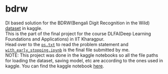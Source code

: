 # bdrw
Dl based solution for the BDRW(Bengali Digit Recognition in the Wild) [dataset](https://www.kaggle.com/debdoot/bdrw) in kaggle.<br>
This is the part of the final project for the course DLFA(Deep Learning Foundations and Applications) in IIT Kharagpur.<br>
Head over to the [`ps.txt`](https://github.com/Raghwendra-Dey/bdrw/blob/master/ps.txt) to read the problem statement and [`with_early_stopping.ipynb`](https://github.com/Raghwendra-Dey/bdrw/blob/master/with_early_stopping.ipynb) is the final file submitted by me.<br>
NOTE: This project was done in the kaggle notebooks so all the file paths for loading the dataset, saving model, etc are according to the ones used in kaggle. You can find the kaggle notebook [here](https://www.kaggle.com/raghwendradey/dlfa-proj-1).
